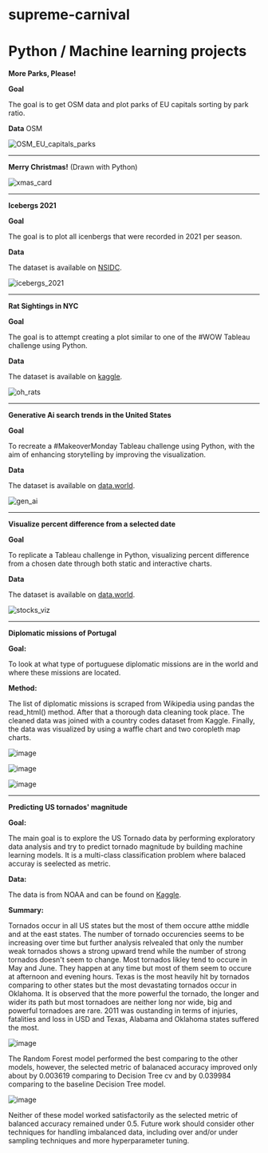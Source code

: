 # supreme-carnival
# **Python / Machine learning projects**

**More Parks, Please!** 

**Goal**

The goal is to get OSM data and plot parks of EU capitals sorting by park ratio.

**Data**
OSM 

![OSM_EU_capitals_parks](https://github.com/user-attachments/assets/778055e6-b563-46c7-be6a-42cf3828bae0)

--------------------------------------------------------------------------------------------------------------------

**Merry Christmas!** (Drawn with Python)

![xmas_card](https://github.com/user-attachments/assets/201c43cd-3e61-4d8e-b528-a13c1fb43246)

--------------------------------------------------------------------------------------------------------------------

**Icebergs 2021**

**Goal**

The goal is to plot all icenbergs that were recorded in 2021 per season.

**Data**

The dataset is available on [NSIDC](https://doi.org/10.7265/N56Q1V5R).


![icebergs_2021](https://github.com/user-attachments/assets/84d4d14b-7222-46f5-a8ec-bd5fac2dc360)

--------------------------------------------------------------------------------------------------------------------

**Rat Sightings in NYC**

**Goal**

The goal is to attempt creating a plot similar to one of the #WOW Tableau challenge using Python.

**Data**

The dataset is available on [kaggle](https://www.kaggle.com/datasets/new-york-city/nyc-rat-sightings).


![oh_rats](https://github.com/DevJupyHUB/supreme-carnival/assets/125738232/2fa6eea0-c73b-47ff-89cb-18012e957901)

--------------------------------------------------------------------------------------------------------------------

**Generative Ai search trends in the United States**

**Goal**

To recreate a #MakeoverMonday Tableau challenge using Python, with the aim of enhancing storytelling by improving the visualization.

**Data**

The dataset is available on [data.world](https://data.world/makeovermonday/generative-ai-search-trends-in-the-united-states).

![gen_ai](https://github.com/DevJupyHUB/supreme-carnival/assets/125738232/de0922c3-0ec7-4f23-ae78-bf8cff1edbf9)

-------------------------------------------------------------------------------------------------------------------

**Visualize percent difference from a selected date**

**Goal**

To replicate a Tableau challenge in Python, visualizing percent difference from a chosen date through both static and interactive charts.

**Data**

The dataset is available on [data.world](https://data.world/missdataviz/wow22w3-stocks-jan22).

![stocks_viz](https://github.com/DevJupyHUB/supreme-carnival/assets/125738232/9a7ac958-d330-4c13-9028-e6c47f014ce9)

-------------------------------------------------------------------------------------------------------------------

**Diplomatic missions of Portugal**

**Goal:**

To look at what type of portuguese diplomatic missions are in the world and where these missions are located.

**Method:**

The list of diplomatic missions is scraped from Wikipedia using pandas the read_html() method. After that a thorough data cleaning took place. The cleaned data was joined with a country codes dataset from Kaggle. Finally, the data was visualized by using a waffle chart and two coropleth map charts.


![image](https://github.com/DevJupyHUB/supreme-carnival/assets/125738232/8d1e3e75-72d5-4e21-bff9-7a023d1969dd)

![image](https://github.com/DevJupyHUB/supreme-carnival/assets/125738232/4515d0ea-c30d-443a-b2c2-1991888900a5)

![image](https://github.com/DevJupyHUB/supreme-carnival/assets/125738232/8e8d90e1-cdd2-467f-9f1e-2d33859338bf)


-----------------------------------------------------------------------------------------------------

**Predicting US tornados' magnitude**

**Goal:**

The main goal is to explore the US Tornado data by performing exploratory data analysis and try to predict tornado magnitude by building machine learning models. It is a multi-class classification problem where balaced accuray is seelected as metric.

**Data:**

The data is from NOAA and can be found on [Kaggle](https://www.kaggle.com/datasets/sujaykapadnis/tornados).

**Summary:**

Tornados occur in all US states but the most of them occure atthe middle and at the east states. The number of tornado occurencies seems to be increasing over time but further analysis relvealed that only the number weak tornados shows a strong upward trend while the number of strong tornados doesn't seem to change. Most tornados likley tend to occure in May and June. They happen at any time but most of them seem to occure at afternoon and evening hours. Texas is the most heavily hit by tornados comparing to other states but the most devastating tornados occur in Oklahoma. It is observed that the more powerful the tornado, the longer and wider its path but most tornadoes are neither long nor wide, big and powerful tornadoes are rare. 2011 was oustanding in terms of injuries, fatalities and loss in USD and Texas, Alabama and Oklahoma states suffered the most.

![image](https://github.com/DevJupyHUB/supreme-carnival/assets/125738232/3b09568f-0c1a-403f-983f-2c7102513859)

The Random Forest model performed the best comparing to the other models, however, the selected metric of balanaced accuracy improved only about by 0.003619 comparing to Decision Tree cv and by 0.039984 comparing to the baseline Decision Tree model.

![image](https://github.com/DevJupyHUB/supreme-carnival/assets/125738232/37e16eee-1e6b-4573-b8dd-45ff85b9743b)

Neither of these model worked satisfactorily as the selected metric of balanced accuracy remained under 0.5. Future work should consider other techniques for handling imbalanced data, including over and/or under sampling techniques and more hyperparameter tuning.

